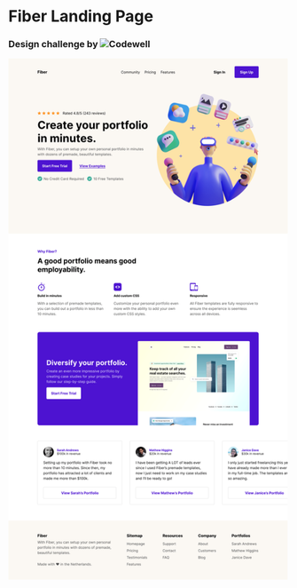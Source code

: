
# Fiber Landing Page

### Design challenge by ![Codewell](https://www.codewell.cc)

![alt text](https://github.com/uday-kiran77/Fiber-landing-page/blob/main/Design/Landing%20Page%20-%20Desktop%20View.png?raw=true)
